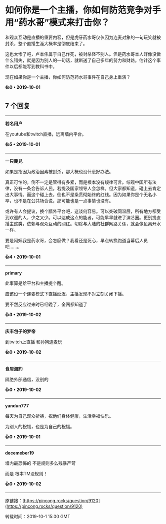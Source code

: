 # 如何你是一个主播，你如何防范竞争对手用“药水哥”模式来打击你？ 

和观众互动是直播的重要内容，但是虎牙药水哥仅仅因为连麦对象的一句玩笑就被封杀，整个直播生涯大概率是彻底结束了。

这也太惨了吧，卢本伟属于自己作死，被封杀怪不别人。但是药水哥本人好像没做什么错失，就是因为别人的一句话，就断送了自己多年的努力和财路。估计这个事件以后都能写到教科书中。

现在如果你是一个主播，你如何防范药水哥事件在自己身上重演？ 

**👍0 • 2019-10-01**

## 7 个回复

---
**若名用户**

在youtube和twitch直播，远离墙内平台。 

**👍5 • 2019-10-01**

---
**一只鹿兒**

如果是指因为政治因素被封杀，那大概也没什麽好办法。

真正可怕的，倒不一定是管得有多紧，而是根本没有规律可言。综观中国所有法律，没有一条会告诉人民，若提及国家领导人会怎样。但大家都知道，碰上去肯定出大事情。而这个碰上去，倒也不是条贯彻始终的红线。因为如果你是个无名小卒，也不是在公共场合说，那可能也是一点事情也没有。

或许有人会提议，换个牆外平台吧，这谈何容易。可以突破同温层，所有地方都受到欢迎的人，少之又少。可以达成这点的能者，可能早早就进了演艺圈。更别提直播主这类，依赖与观众互动的网红。切除与大陆的社群网路关係，就会像鱼离开水一样。

要是阿姨我是药水哥，会怎麽做？我看还是死心，早点转换跑道当幕后人员吧......。 

**👍4 • 2019-10-01**

---
**primary**

此事算是给平台和主播提个醒。

应该设一个连麦模式下直播延迟，主播发现不对立刻关闭下播。

要不然反应过来时已经晚了，全网都知道了 

**👍3 • 2019-10-02**

---
**庆丰包子的梦帝**

到twitch上直播 和孙狗连麦玩 

**👍0 • 2019-10-02**

---
**食屑海豹**

隔绝外部通信，没别的 

**👍0 • 2019-10-02**

---
**yandun777**

每天为自己观众祈祷，祝他们身体健康，生活幸福快乐。

为别人的祝福，也是为自己的祝福。 

**👍0 • 2019-10-01**

---
**decemeber19**

墙内最恐怖的 不是规则多么残暴严苛

而是 根本TM没规则！ 

**👍0 • 2019-10-02**

---
原链接：[https://pincong.rocks/question/9120](https://pincong.rocks/question/9120)

转载时间：2019-10-1 15:00 GMT